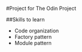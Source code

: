 #Project for The Odin Project

##Skills to learn
- Code organization
- Factory pattern
- Module pattern